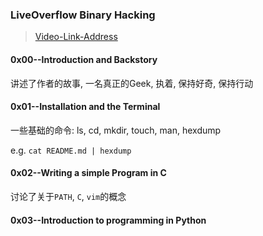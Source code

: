 ### LiveOverflow Binary Hacking

> [Video-Link-Address](https://www.youtube.com/watch?v=iyAyN3GFM7A&list=PLhixgUqwRTjxglIswKp9mpkfPNfHkzyeN)


#### 0x00--Introduction and Backstory 

讲述了作者的故事, 一名真正的Geek, 执着, 保持好奇, 保持行动


#### 0x01--Installation and the Terminal

一些基础的命令: ls, cd, mkdir, touch, man, hexdump

e.g. `cat README.md | hexdump`


#### 0x02--Writing a simple Program in C

讨论了关于`PATH`, `C`, `vim`的概念

#### 0x03--Introduction to programming in Python

